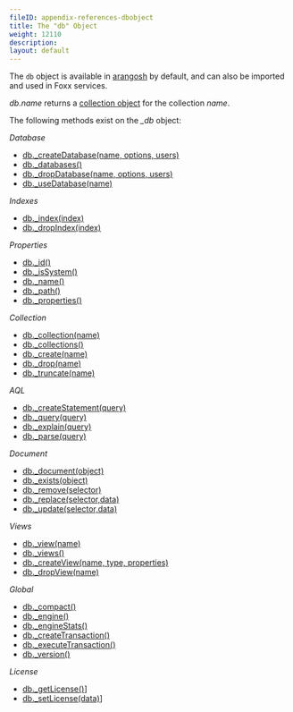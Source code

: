 ```yaml
---
fileID: appendix-references-dbobject
title: The "db" Object
weight: 12110
description: 
layout: default
---
```

The `db` object is available in [arangosh](../../programs-tools/arangodb-shell/) by
default, and can also be imported and used in Foxx services.

*db.name* returns a [collection object](appendix-references-collection-object) for the collection *name*.

The following methods exist on the *_db* object:

*Database*

* [db._createDatabase(name, options, users)](../../getting-started/data-modeling/databases/data-modeling-databases-working-with#create-database)
* [db._databases()](../../getting-started/data-modeling/databases/data-modeling-databases-working-with#list-databases)
* [db._dropDatabase(name, options, users)](../../getting-started/data-modeling/databases/data-modeling-databases-working-with#drop-database)
* [db._useDatabase(name)](../../getting-started/data-modeling/databases/data-modeling-databases-working-with#use-database)

*Indexes*

* [db._index(index)](../../indexing/working-with-indexes/#fetching-an-index-by-handle)
* [db._dropIndex(index)](../../indexing/working-with-indexes/#dropping-an-index-via-a-database-handle)

*Properties*

* [db._id()](../../getting-started/data-modeling/databases/data-modeling-databases-working-with#id)
* [db._isSystem()](../../getting-started/data-modeling/databases/data-modeling-databases-working-with#issystem)
* [db._name()](../../getting-started/data-modeling/databases/data-modeling-databases-working-with#name)
* [db._path()](../../getting-started/data-modeling/databases/data-modeling-databases-working-with#path)
* [db._properties()](../../getting-started/data-modeling/databases/data-modeling-databases-working-with#properties)

*Collection*

* [db._collection(name)](../../getting-started/data-modeling/collections/data-modeling-collections-database-methods#collection)
* [db._collections()](../../getting-started/data-modeling/collections/data-modeling-collections-database-methods#all-collections)
* [db._create(name)](../../getting-started/data-modeling/collections/data-modeling-collections-database-methods#create)
* [db._drop(name)](../../getting-started/data-modeling/collections/data-modeling-collections-database-methods#drop)
* [db._truncate(name)](../../getting-started/data-modeling/collections/data-modeling-collections-database-methods#truncate)

*AQL*

* [db._createStatement(query)](../../aql/how-to-invoke-aql/invocation-with-arangosh#with-db_createstatement-arangostatement)
* [db._query(query)](../../aql/how-to-invoke-aql/invocation-with-arangosh#with-db_query)
* [db._explain(query)](../../aql/execution-and-performance/execution-and-performance-explaining-queries)
* [db._parse(query)](../../aql/how-to-invoke-aql/invocation-with-arangosh#query-validation)

*Document*

* [db._document(object)](../../getting-started/data-modeling/documents/data-modeling-documents-database-methods#document)
* [db._exists(object)](../../getting-started/data-modeling/documents/data-modeling-documents-database-methods#exists)
* [db._remove(selector)](../../getting-started/data-modeling/documents/data-modeling-documents-database-methods#remove)
* [db._replace(selector,data)](../../getting-started/data-modeling/documents/data-modeling-documents-database-methods#replace)
* [db._update(selector,data)](../../getting-started/data-modeling/documents/data-modeling-documents-database-methods#update)

*Views*

* [db._view(name)](../../getting-started/data-modeling/views/data-modeling-views-database-methods#view)
* [db._views()](../../getting-started/data-modeling/views/data-modeling-views-database-methods#all-views)
* [db._createView(name, type, properties)](../../getting-started/data-modeling/views/data-modeling-views-database-methods#create)
* [db._dropView(name)](../../getting-started/data-modeling/views/data-modeling-views-database-methods#drop)

*Global*

* [db._compact()](../../getting-started/data-modeling/databases/data-modeling-databases-working-with#compact)
* [db._engine()](../../getting-started/data-modeling/databases/data-modeling-databases-working-with#engine)
* [db._engineStats()](../../getting-started/data-modeling/databases/data-modeling-databases-working-with#engine-statistics)
* [db._createTransaction()](../../transactions/transactions-stream-transactions#create-transaction)
* [db._executeTransaction()](../../transactions/transactions-javascript-transactions#execute-transaction)
* [db._version()](../../getting-started/data-modeling/databases/data-modeling-databases-working-with#get-the-version-of-arangodb)

*License*

* [db._getLicense()](../../administration/administration-license#managing-your-license)]
* [db._setLicense(data)](../../administration/administration-license#initial-installation)]
